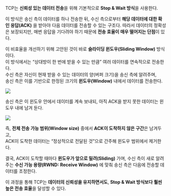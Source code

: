 TCP는 **신뢰성 있는 데이터 전송**을 위해 기본적으로 **Stop & Wait 방식**을 사용한다.  

이 방식은 송신 측이 데이터를 하나 전송한 뒤, 수신 측으로부터 **해당 데이터에 대한 확인 응답(ACK)** 을 받아야 다음 데이터를 전송할 수 있는 구조다.  따라서 데이터의 정확성은 보장되지만, 매번 응답을 기다려야 하기 때문에 **전송 효율이 매우 떨어지는 단점**이 있다.

이 비효율을 개선하기 위해 고안된 것이 바로 **슬라이딩 윈도우(Sliding Window)** 방식이다.  
이 방식에서는 “상대방이 한 번에 받을 수 있는 만큼” 여러 데이터를 연속적으로 전송한다.  
수신 측은 자신이 현재 받을 수 있는 데이터의 양(버퍼 크기)을 송신 측에 알려주며,  
송신 측은 이를 기반으로 한정된 크기의 **윈도우(Window)** 내에서 데이터를 전송한다.

![](Pasted%20image%2020251013225516.png)

송신 측은 이 윈도우 안에서 데이터를 계속 보내되,  아직 ACK을 받지 못한 데이터는 윈도우 내에 남겨 둔다.  

![](Pasted%20image%2020251013225451.png)

즉, **전체 전송 가능 범위(Window size)** 중에서 **ACK이 도착하지 않은 구간**은 남겨두고,  
ACK이 도착한 데이터는 “정상적으로 전달된 것”으로 간주해 윈도우 범위에서 제거한다.

결국, ACK이 도착할 때마다 **윈도우가 앞으로 밀려(Sliding)** 가며, 수신 측이 새로 알려주는 **수신 가능 용량(RWND: Receive Window)** 에 맞춰 송신 측은 다음에 전송할 데이터를 조정한다.

이 과정을 통해 TCP는 **데이터의 신뢰성을 유지하면서도**, **Stop & Wait 방식보다 훨씬 높은 전송 효율**을 달성할 수 있다.